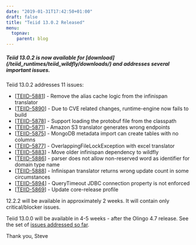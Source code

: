 ```yaml
---
date: "2019-01-31T17:42:50+01:00"
draft: false
title: "Teiid 13.0.2 Released"
menu:
  topnav:
    parent: blog
---
```


##### Teiid 13.0.2 is now available for [download] (/teiid_runtimes/teiid_wildfly/downloads/) and addresses several important issues.

<!--more-->

Teiid 13.0.2 addresses 11 issues:

<ul>
<li>[<a href='https://issues.redhat.com/browse/TEIID-5881'>TEIID-5881</a>] -         Remove the alias cache logic from the infinispan translator
</li>
<li>[<a href='https://issues.redhat.com/browse/TEIID-5890'>TEIID-5890</a>] -         Due to CVE related changes, runtime-engine now fails to build
</li>
<li>[<a href='https://issues.redhat.com/browse/TEIID-5878'>TEIID-5878</a>] -         Support loading the protobuf file from the classpath
</li>
<li>[<a href='https://issues.redhat.com/browse/TEIID-5871'>TEIID-5871</a>] -         Amazon S3 translator generates wrong endpoints
</li>
<li>[<a href='https://issues.redhat.com/browse/TEIID-5875'>TEIID-5875</a>] -         MongoDB metadata import can create tables with no columns
</li>
<li>[<a href='https://issues.redhat.com/browse/TEIID-5877'>TEIID-5877</a>] -         OverlappingFileLockException with excel translator
</li>
<li>[<a href='https://issues.redhat.com/browse/TEIID-5883'>TEIID-5883</a>] -         Move older infinispan dependency to wildfly
</li>
<li>[<a href='https://issues.redhat.com/browse/TEIID-5886'>TEIID-5886</a>] -         parser does not allow non-reserved word as identifier for domain type name
</li>
<li>[<a href='https://issues.redhat.com/browse/TEIID-5888'>TEIID-5888</a>] -         Infinispan translator returns wrong update count in some circumstances
</li>
<li>[<a href='https://issues.redhat.com/browse/TEIID-5894'>TEIID-5894</a>] -         QueryTimeout JDBC connection property is not enforced
</li>
<li>[<a href='https://issues.redhat.com/browse/TEIID-5869'>TEIID-5869</a>] -         Update core-release profile
</li>
</ul>

12.2.2 will be available in approximately 2 weeks.  It will contain only critical/blocker issues.

Teiid 13.0.0 will be available in 4-5 weeks - after the Olingo 4.7 release.  See the set of [issues addressed so far](https://issues.redhat.com/projects/TEIID/versions/12340052).

Thank you, Steve